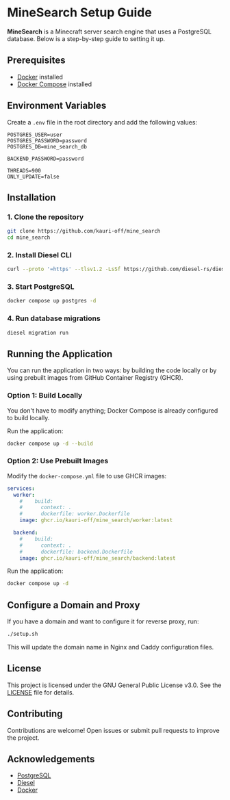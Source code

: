 # MineSearch Setup Guide

**MineSearch** is a Minecraft server search engine that uses a PostgreSQL database. Below is a step-by-step guide to setting it up.

## Prerequisites

- [Docker](https://www.docker.com/) installed
- [Docker Compose](https://docs.docker.com/compose/) installed

## Environment Variables

Create a `.env` file in the root directory and add the following values:

```env
POSTGRES_USER=user
POSTGRES_PASSWORD=password
POSTGRES_DB=mine_search_db

BACKEND_PASSWORD=password

THREADS=900
ONLY_UPDATE=false
```

## Installation

### 1. Clone the repository

```bash
git clone https://github.com/kauri-off/mine_search
cd mine_search
```

### 2. Install Diesel CLI

```bash
curl --proto '=https' --tlsv1.2 -LsSf https://github.com/diesel-rs/diesel/releases/latest/download/diesel_cli-installer.sh | sh
```

### 3. Start PostgreSQL

```bash
docker compose up postgres -d
```

### 4. Run database migrations

```bash
diesel migration run
```

## Running the Application

You can run the application in two ways: by building the code locally or by using prebuilt images from GitHub Container Registry (GHCR).

### **Option 1: Build Locally**

You don't have to modify anything; Docker Compose is already configured to build locally.

Run the application:

```bash
docker compose up -d --build
```

### **Option 2: Use Prebuilt Images**

Modify the `docker-compose.yml` file to use GHCR images:

```yaml
services:
  worker:
    #    build:
    #      context: .
    #      dockerfile: worker.Dockerfile
    image: ghcr.io/kauri-off/mine_search/worker:latest

  backend:
    #    build:
    #      context: .
    #      dockerfile: backend.Dockerfile
    image: ghcr.io/kauri-off/mine_search/backend:latest
```

Run the application:

```bash
docker compose up -d
```

## Configure a Domain and Proxy

If you have a domain and want to configure it for reverse proxy, run:

```bash
./setup.sh
```

This will update the domain name in Nginx and Caddy configuration files.

## License

This project is licensed under the GNU General Public License v3.0. See the [LICENSE](LICENSE) file for details.

## Contributing

Contributions are welcome! Open issues or submit pull requests to improve the project.

## Acknowledgements

- [PostgreSQL](https://www.postgresql.org/)
- [Diesel](https://diesel.rs/)
- [Docker](https://www.docker.com/)
